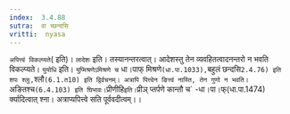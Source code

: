 ```yaml
---
index:  3.4.88
sutra:  वा च्छन्दसि
vritti:  nyasa
---
```


`अपित्त्वं विकल्प्यते`( इति)। `लादेशः` इति। तस्यानन्तरत्वात्। आदेशस्तु तेन व्यवहितत्वादनन्तरो न भवति विकल्प्यते। `युयोधि` इति। `युप्मिश्रणेऽमिश्रणे च` धा।पाफ् मिश्रणे` (धा.पा.1033), `बहुलं छन्दसि` 2.4.76) इति शपः श्लुः, `श्लौ` (6.1.त10) इति द्विर्वचनम्। अत्रापि पित्त्वेन ङित्त्वं नास्ति, तेन गुणो न भवति। `अङितश्च` (6.4.103) इति घिभावः। `प्रीणीहि` इति। `प्रीञ् प्तर्पणे कान्तौ च` -धा।पा।फ्(धा.पा.1474) र्क्यादित्वात् श्ना। अत्राप्यपित्त्वे सति पूर्ववदीत्वम्।।

